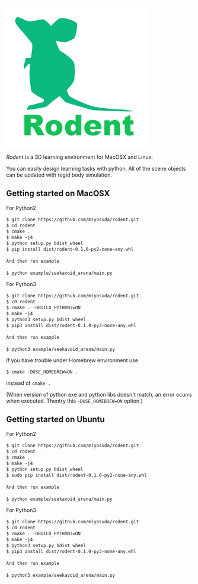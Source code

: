 ![rodent_logo](./doc/image/rodent_logo.png)

*Rodent* is a 3D learning environment for MacOSX and Linux.

You can easily design learning tasks with python. All of the scene objects can be updated with regid body simulation.


## Getting started on MacOSX

For Python2

    $ git clone https://github.com/miyosuda/rodent.git
    $ cd rodent
    $ cmake .
	$ make -j4
    $ python setup.py bdist_wheel
    $ pip install dist/rodent-0.1.0-py2-none-any.whl

	And then run example

	$ python example/seekavoid_arena/main.py

For Python3

    $ git clone https://github.com/miyosuda/rodent.git
    $ cd rodent
	$ cmake . -DBUILD_PYTHON3=ON
	$ make -j4
    $ python3 setup.py bdist_wheel
    $ pip3 install dist/rodent-0.1.0-py3-none-any.whl

	And then run example

	$ python3 example/seekavoid_arena/main.py

If you have trouble under Homebrew environment
   use

    $ cmake -DUSE_HOMEBREW=ON .

   instead of `cmake .`

   (When version of python exe and python libs doesn't match, an error ocurrs when executed. Thentry this `-DUSE_HOMEBREW=ON` option.)

## Getting started on Ubuntu

For Python2

    $ git clone https://github.com/miyosuda/rodent.git
    $ cd rodent
    $ cmake .
	$ make -j4
    $ python setup.py bdist_wheel
    $ sudo pip install dist/rodent-0.1.0-py2-none-any.whl

	And then run example

	$ python example/seekavoid_arena/main.py

For Python3

    $ git clone https://github.com/miyosuda/rodent.git
    $ cd rodent
	$ cmake . -DBUILD_PYTHON3=ON
	$ make -j4
    $ python3 setup.py bdist_wheel
    $ pip3 install dist/rodent-0.1.0-py3-none-any.whl

	And then run example

	$ python3 example/seekavoid_arena/main.py

